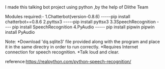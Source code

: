 I made this talking bot project  using python ,by the help of Dlithe Team

Modules required:- 1.Chatterbot(version-0.8.6) -----pip install chatterbot==0.8.6 2.pyttsx3 -----pip install pyttsx3 3.3SpeechRecognition ---- pip install SpeechRecognition 4.PyAudio ----- pip install pipwin pipwin install PyAudio

Note: *Download 'dq.sqlite3' file provided along with the program and place it in the same directry in order to run correctly. *Requires Internet connection for speech recognition. *Talk loud and clear.

reference:https://realpython.com/python-speech-recognition/
